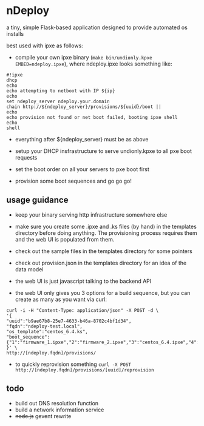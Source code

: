 nDeploy
======

a tiny, simple Flask-based application designed to provide automated os installs

best used with ipxe as follows:

- compile your own ipxe binary (`make bin/undionly.kpxe EMBED=ndeploy.ipxe`),
  where ndeploy.ipxe looks something like:

```
#!ipxe
dhcp
echo
echo attempting to netboot with IP ${ip}
echo
set ndeploy_server ndeploy.your.domain
chain http://${ndeploy_server}/provisions/${uuid}/boot ||
echo
echo provision not found or net boot failed, booting ipxe shell
echo
shell
```

- everything after ${ndeploy_server} must be as above

- setup your DHCP insfrastructure to serve undionly.kpxe to all pxe boot requests

- set the boot order on all your servers to pxe boot first

- provision some boot sequences and go go go!

usage guidance
--------------

- keep your binary serving http infrastructure somewhere else

- make sure you create some .ipxe and .ks files (by hand) in the templates directory before 
  doing anything. The provisioning process requires them and the web UI is populated from them.

- check out the sample files in the templates directory for some pointers

- check out provision.json in the templates directory for an idea of the data model

- the web UI is just javascript talking to the backend API

- the web UI only gives you 3 options for a build sequence, but you can create as many as you want via curl:

```
curl -i -H "Content-Type: application/json" -X POST -d \
'{
"uuid":"b9ae67b8-25e7-4633-b46a-8702c4bf1d34",
"fqdn":"ndeploy-test.local",
"os_template":"centos_6.4.ks",
"boot_sequence":{"1":"firmware_1.ipxe","2":"firmware_2.ipxe","3":"centos_6.4.ipxe","4":"local.ipxe",}
}' \
http://[ndeploy.fqdn]/provisions/
```

- to quickly reprovision something `curl -X POST http://[ndeploy.fqdn]/provisions/[uuid]/reprovision`


todo
----

- build out DNS resolution function
- build a network information service
- ~~node.js~~ gevent rewrite
